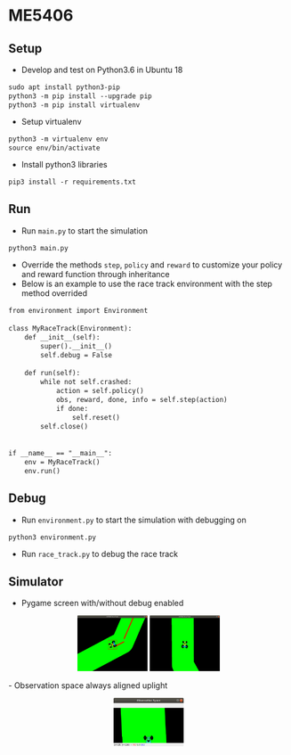 # ME5406

## Setup 
- Develop and test on Python3.6 in Ubuntu 18
```
sudo apt install python3-pip
python3 -m pip install --upgrade pip
python3 -m pip install virtualenv
```
- Setup virtualenv
```
python3 -m virtualenv env
source env/bin/activate
```
- Install python3 libraries
```
pip3 install -r requirements.txt
```

## Run
- Run `main.py` to start the simulation
```
python3 main.py 
```
- Override the methods `step`, `policy` and `reward` to customize your policy and reward function through inheritance
- Below is an example to use the race track environment with the step method overrided
```
from environment import Environment

class MyRaceTrack(Environment):
    def __init__(self):
        super().__init__()
        self.debug = False

    def run(self):
        while not self.crashed:
            action = self.policy()
            obs, reward, done, info = self.step(action)
            if done:
                self.reset()
        self.close()


if __name__ == "__main__":
    env = MyRaceTrack()
    env.run()
```
## Debug
- Run `environment.py` to start the simulation with debugging on
```
python3 environment.py
```
- Run `race_track.py` to debug the race track

## Simulator
- Pygame screen with/without debug enabled
<p align="center">
  <img alt="screen_debug" src="imgs/screen_debug.png" width="25%">
  <img alt="screen" src="imgs/screen.png" width="25%">
</p>
- Observation space always aligned uplight
<p align="center">
  <img alt="obs_space" src="imgs/obs_space.png" width="25%">
</p>